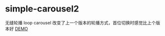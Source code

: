 # simple-carousel2
无缝轮播 loop carousel
改变了上一个版本的轮播方式，首位切换时感觉比上个版本好
[DEMO ](https://lovesofun.top/simple-carousel2)
